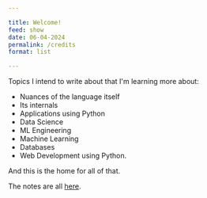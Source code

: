 ```yaml
---

title: Welcome!
feed: show
date: 06-04-2024
permalink: /credits
format: list

---
```

Topics I intend to write about that I'm learning more about:

- Nuances of the language itself
- Its internals
- Applications using Python
- Data Science
- ML Engineering
- Machine Learning
- Databases
- Web Development
using Python. 

And this is the home for all of that.

The notes are all <a href="{{'/notes' | relative_url}}">here</a>.